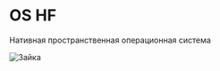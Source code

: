 # OS HF


Нативная пространственная операционная система

![Зайка](https://sun9-45.userapi.com/s/v1/ig2/Dl4RUctNc_GYY_gpIeSnGqtiKVYLyKhLkCAN8vY9AVjxBytGP73TLC9QM7ZzI94iXjEOppKSneX7zKH09Z3RP86Q.jpg?size=128x128&quality=96&type=album)

